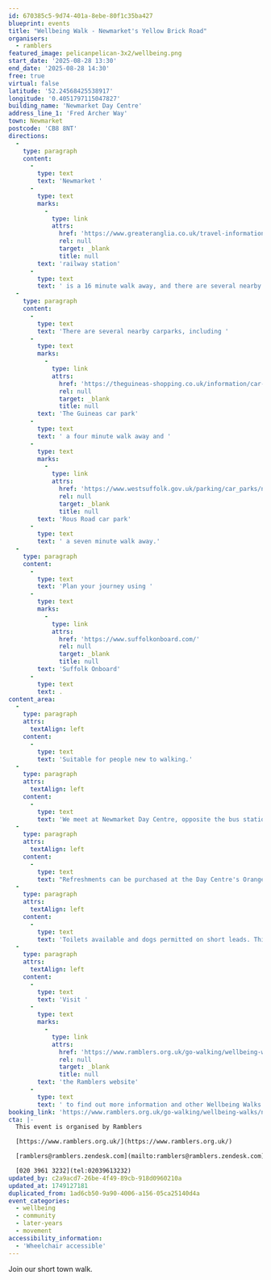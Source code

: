 ```yaml
---
id: 670385c5-9d74-401a-8ebe-80f1c35ba427
blueprint: events
title: "Wellbeing Walk - Newmarket's Yellow Brick Road"
organisers:
  - ramblers
featured_image: pelicanpelican-3x2/wellbeing.png
start_date: '2025-08-28 13:30'
end_date: '2025-08-28 14:30'
free: true
virtual: false
latitude: '52.24568425538917'
longitude: '0.4051797115047827'
building_name: 'Newmarket Day Centre'
address_line_1: 'Fred Archer Way'
town: Newmarket
postcode: 'CB8 8NT'
directions:
  -
    type: paragraph
    content:
      -
        type: text
        text: 'Newmarket '
      -
        type: text
        marks:
          -
            type: link
            attrs:
              href: 'https://www.greateranglia.co.uk/travel-information/station-information/nmk'
              rel: null
              target: _blank
              title: null
        text: 'railway station'
      -
        type: text
        text: ' is a 16 minute walk away, and there are several nearby bus stops. '
  -
    type: paragraph
    content:
      -
        type: text
        text: 'There are several nearby carparks, including '
      -
        type: text
        marks:
          -
            type: link
            attrs:
              href: 'https://theguineas-shopping.co.uk/information/car-parking.php'
              rel: null
              target: _blank
              title: null
        text: 'The Guineas car park'
      -
        type: text
        text: ' a four minute walk away and '
      -
        type: text
        marks:
          -
            type: link
            attrs:
              href: 'https://www.westsuffolk.gov.uk/parking/car_parks/newmarket-car-parks.cfm'
              rel: null
              target: _blank
              title: null
        text: 'Rous Road car park'
      -
        type: text
        text: ' a seven minute walk away.'
  -
    type: paragraph
    content:
      -
        type: text
        text: 'Plan your journey using '
      -
        type: text
        marks:
          -
            type: link
            attrs:
              href: 'https://www.suffolkonboard.com/'
              rel: null
              target: _blank
              title: null
        text: 'Suffolk Onboard'
      -
        type: text
        text: .
content_area:
  -
    type: paragraph
    attrs:
      textAlign: left
    content:
      -
        type: text
        text: 'Suitable for people new to walking.'
  -
    type: paragraph
    attrs:
      textAlign: left
    content:
      -
        type: text
        text: 'We meet at Newmarket Day Centre, opposite the bus station. '
  -
    type: paragraph
    attrs:
      textAlign: left
    content:
      -
        type: text
        text: "Refreshments can be purchased at the Day Centre's Orangery Café after the walk. "
  -
    type: paragraph
    attrs:
      textAlign: left
    content:
      -
        type: text
        text: 'Toilets available and dogs permitted on short leads. This walk is also suitable for wheelchairs.'
  -
    type: paragraph
    attrs:
      textAlign: left
    content:
      -
        type: text
        text: 'Visit '
      -
        type: text
        marks:
          -
            type: link
            attrs:
              href: 'https://www.ramblers.org.uk/go-walking/wellbeing-walks-groups/ramblers-wellbeing-walks-suffolk'
              rel: null
              target: _blank
              title: null
        text: 'the Ramblers website'
      -
        type: text
        text: ' to find out more information and other Wellbeing Walks. '
booking_link: 'https://www.ramblers.org.uk/go-walking/wellbeing-walks/newmarket-short-walk-severells-town-or-yellow-brick-road-1'
cta: |-
  This event is organised by Ramblers

  [https://www.ramblers.org.uk/](https://www.ramblers.org.uk/) 

  [ramblers@ramblers.zendesk.com](mailto:ramblers@ramblers.zendesk.com)

  [020 3961 3232](tel:02039613232)
updated_by: c2a9acd7-26be-4f49-89cb-918d0960210a
updated_at: 1749127181
duplicated_from: 1ad6cb50-9a90-4006-a156-05ca25140d4a
event_categories:
  - wellbeing
  - community
  - later-years
  - movement
accessibility_information:
  - 'Wheelchair accessible'
---
```

Join our short town walk.